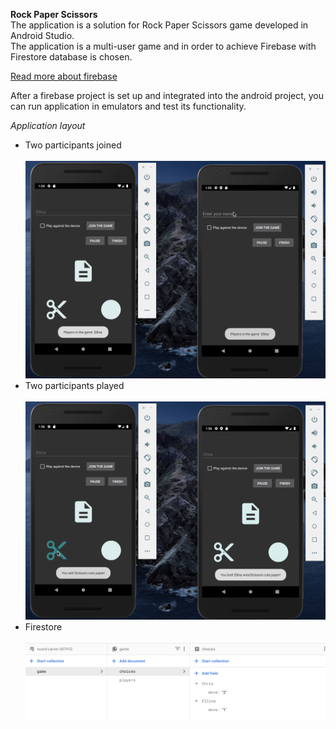 **Rock Paper Scissors** </br>
The application is a solution for Rock Paper Scissors game developed in Android Studio. </br>
The application is a multi-user game and in order to achieve Firebase with Firestore database is chosen. </br> 

[Read more about firebase]( https://console.firebase.google.com/ )

After a firebase project is set up and integrated into the android project, you can run application in emulators and test its functionality. </br> 

*Application layout*
* Two participants joined </br> </br>
![plot](./twoParticipantsJoined.png)
* Two participants played </br> </br>
![plot](./twoParticipantsPlyed.png)
* Firestore </br> </br>
![plot](./firebase.png)


 





